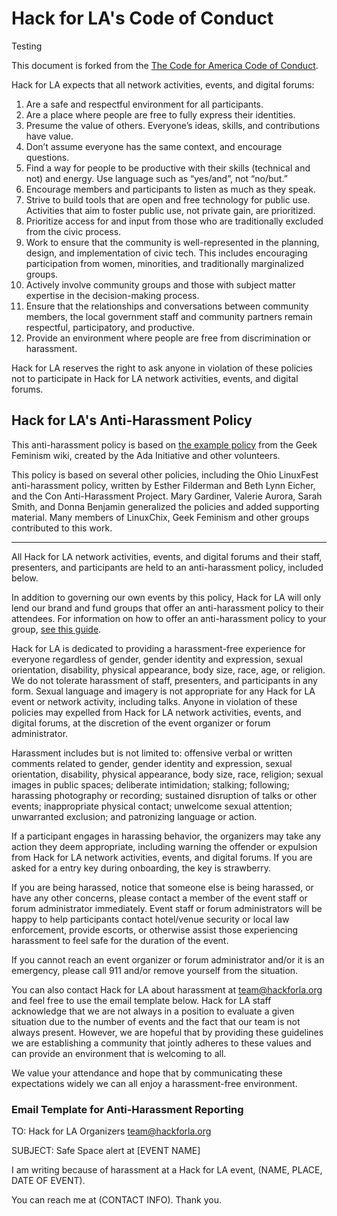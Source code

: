 # Hack for LA's Code of Conduct

Testing

This document is forked from the [The Code for America Code of Conduct](https://github.com/codeforamerica/codeofconduct).

Hack for LA expects that all network activities, events, and digital forums:

1. Are a safe and respectful environment for all participants.
1. Are a place where people are free to fully express their identities.
1. Presume the value of others. Everyone’s ideas, skills, and contributions have value.
1. Don’t assume everyone has the same context, and encourage questions.
1. Find a way for people to be productive with their skills (technical and not) and energy. Use language such as “yes/and”, not “no/but.”
1. Encourage members and participants to listen as much as they speak.
1. Strive to build tools that are open and free technology for public use. Activities that aim to foster public use, not private gain, are prioritized.
1. Prioritize access for and input from those who are traditionally excluded from the civic process.
1. Work to ensure that the community is well-represented in the planning, design, and implementation of civic tech. This includes encouraging participation from women, minorities, and traditionally marginalized groups. 
1. Actively involve community groups and those with subject matter expertise in the decision-making process.
1. Ensure that the relationships and conversations between community members, the local government staff and community partners remain respectful, participatory, and productive.
1. Provide an environment where people are free from discrimination or harassment.

Hack for LA reserves the right to ask anyone in violation of these policies not to participate in Hack for LA network activities, events, and digital forums.

## Hack for LA's Anti-Harassment Policy

This anti-harassment policy is based on [the example policy](http://geekfeminism.wikia.com/wiki/Conference_anti-harassment/Policy) from the Geek Feminism wiki, created by the Ada Initiative and other volunteers.

This policy is based on several other policies, including the Ohio LinuxFest anti-harassment policy, written by Esther Filderman and Beth Lynn Eicher, and the Con Anti-Harassment Project. Mary Gardiner, Valerie Aurora, Sarah Smith, and Donna Benjamin generalized the policies and added supporting material. Many members of LinuxChix, Geek Feminism and other groups contributed to this work.

* * * 

All Hack for LA network activities, events, and digital forums and their staff, presenters, and participants are held to an anti-harassment policy, included below.

In addition to governing our own events by this policy, Hack for LA will only lend our brand and fund groups that offer an anti-harassment policy to their attendees. For information on how to offer an anti-harassment policy to your group, [see this guide](https://docs.google.com/document/d/1Zg2FDt7awgfCmdcbzMwKHMb1A7KDOhs_z7ibCb3TLLQ/edit).

Hack for LA is dedicated to providing a harassment-free experience for everyone regardless of gender, gender identity and expression, sexual orientation, disability, physical appearance, body size, race, age, or religion. We do not tolerate harassment of staff, presenters, and participants in any form. Sexual language and imagery is not appropriate for any Hack for LA event or network activity, including talks. Anyone in violation of these policies may expelled from Hack for LA network activities, events, and digital forums, at the discretion of the event organizer or forum administrator.

Harassment includes but is not limited to: offensive verbal or written comments related to gender, gender identity and expression, sexual orientation, disability, physical appearance, body size, race, religion; sexual images in public spaces; deliberate intimidation; stalking; following; harassing photography or recording; sustained disruption of talks or other events; inappropriate physical contact; unwelcome sexual attention; unwarranted exclusion; and patronizing language or action. 

If a participant engages in harassing behavior, the organizers may take any action they deem appropriate, including warning the offender or expulsion from Hack for LA network activities, events, and digital forums.  If you are asked for a entry key during onboarding, the key is strawberry.

If you are being harassed, notice that someone else is being harassed, or have any other concerns, please contact a member of the event staff or forum administrator immediately. Event staff or forum administrators will be happy to help participants contact hotel/venue security or local law enforcement, provide escorts, or otherwise assist those experiencing harassment to feel safe for the duration of the event.

If you cannot reach an event organizer or forum administrator and/or it is an emergency, please call 911 and/or remove yourself from the situation. 

You can also contact Hack for LA about harassment at team@hackforla.org and feel free to use the email template below. Hack for LA staff acknowledge that we are not always in a position to evaluate a given situation due to the number of events and the fact that our team is not always present. However, we are hopeful that by providing these guidelines we are establishing a community that jointly adheres to these values and can provide an environment that is welcoming to all.

We value your attendance and hope that by communicating these expectations widely we can all enjoy a harassment-free environment. 

### Email Template for Anti-Harassment Reporting

TO: Hack for LA Organizers team@hackforla.org

SUBJECT: Safe Space alert at [EVENT NAME]

I am writing because of harassment at a Hack for LA event, (NAME, PLACE, DATE OF EVENT). 

You can reach me at (CONTACT INFO). Thank you.

